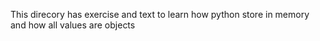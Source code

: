This direcory has exercise and text to learn how python store in memory and how all values are objects